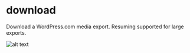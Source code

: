 # download
Download a WordPress.com media export.  Resuming supported for large exports.

![alt text](https://raw.githubusercontent.com/apokalyptik/download/master/screenshot.png)
